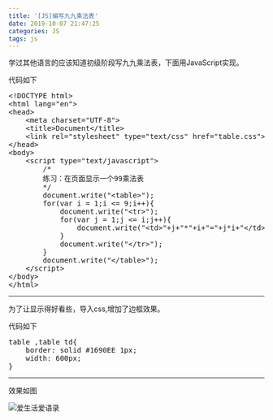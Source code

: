 ```yaml
---
title: '[JS]编写九九乘法表'
date: 2019-10-07 21:47:25
categories: JS
tags: js
---
```


学过其他语言的应该知道初级阶段写九九乘法表，下面用JavaScript实现。<!--more-->

代码如下
<pre class="lang:javascript decode:true">&lt;!DOCTYPE html&gt;
&lt;html lang="en"&gt;
&lt;head&gt;
	&lt;meta charset="UTF-8"&gt;
	&lt;title&gt;Document&lt;/title&gt;
	&lt;link rel="stylesheet" type="text/css" href="table.css"&gt;
&lt;/head&gt;
&lt;body&gt;
	&lt;script type="text/javascript"&gt;
		/*
		练习：在页面显示一个99乘法表
		*/
		document.write("&lt;table&gt;");
		for(var i = 1;i &lt;= 9;i++){
			document.write("&lt;tr&gt;");
			for(var j = 1;j &lt;= i;j++){
				document.write("&lt;td&gt;"+j+"*"+i+"="+j*i+"&lt;/td&gt;");
			}
			document.write("&lt;/tr&gt;");
		}
		document.write("&lt;/table&gt;");
	&lt;/script&gt;
&lt;/body&gt;
&lt;/html&gt;</pre>

* * *

为了让显示得好看些，导入css,增加了边框效果。

代码如下
<pre class="lang:javascript decode:true ">table ,table td{
	border: solid #1690EE 1px;
	width: 600px;
}</pre>

* * *

效果如图

![爱生活爱语录](http://image.xiaoxinyes.club/js_4_22_2.png)